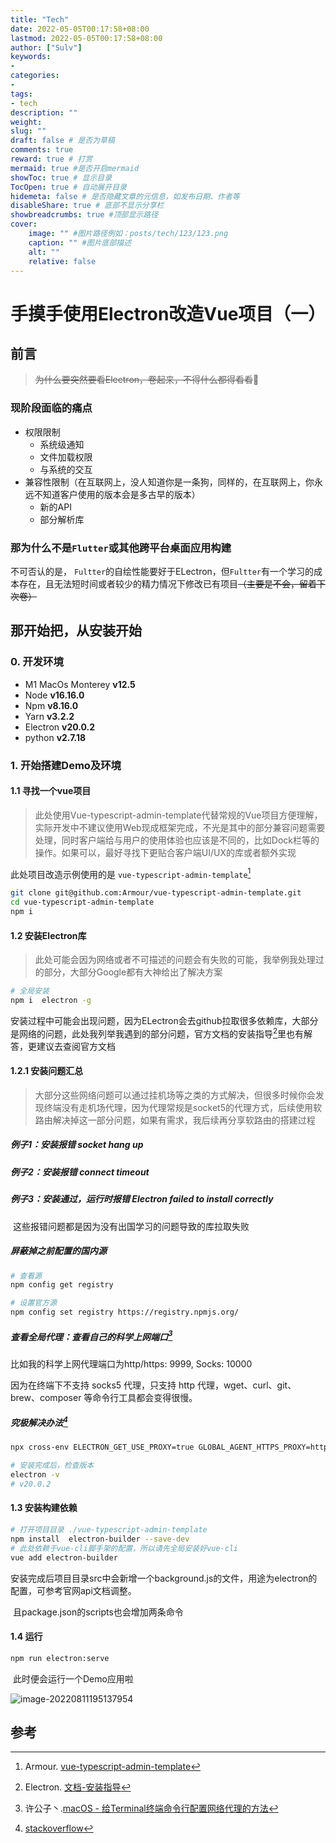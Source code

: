 ```yaml
---
title: "Tech"
date: 2022-05-05T00:17:58+08:00
lastmod: 2022-05-05T00:17:58+08:00
author: ["Sulv"]
keywords: 
- 
categories: 
- 
tags: 
- tech
description: ""
weight:
slug: ""
draft: false # 是否为草稿
comments: true
reward: true # 打赏
mermaid: true #是否开启mermaid
showToc: true # 显示目录
TocOpen: true # 自动展开目录
hidemeta: false # 是否隐藏文章的元信息，如发布日期、作者等
disableShare: true # 底部不显示分享栏
showbreadcrumbs: true #顶部显示路径
cover:
    image: "" #图片路径例如：posts/tech/123/123.png
    caption: "" #图片底部描述
    alt: ""
    relative: false
---
```



# 手摸手使用Electron改造Vue项目（一）

## 前言

> ~~为什么要突然要看Electron，卷起来，不得什么都得看看~~🐴

### 现阶段面临的痛点

- 权限限制
    - 系统级通知
    - 文件加载权限
    - 与系统的交互
- 兼容性限制（在互联网上，没人知道你是一条狗，同样的，在互联网上，你永远不知道客户使用的版本会是多古早的版本）
    - 新的API
    - 部分解析库

### 那为什么不是`Flutter`或其他跨平台桌面应用构建

不可否认的是， `Fultter`的自绘性能要好于ELectron，但`Fultter`有一个学习的成本存在，且无法短时间或者较少的精力情况下修改已有项目~~（主要是不会，留着下次卷）~~



## 那开始把，从安装开始

### 0. 开发环境

- M1 MacOs Monterey **v12.5**
- Node **v16.16.0**
- Npm **v8.16.0**
- Yarn **v3.2.2**
- Electron **v20.0.2**
- python **v2.7.18**

### 1. 开始搭建Demo及环境

#### 1.1 寻找一个vue项目

> 此处使用Vue-typescript-admin-template代替常规的Vue项目方便理解，实际开发中不建议使用Web现成框架完成，不光是其中的部分兼容问题需要处理，同时客户端给与用户的使用体验也应该是不同的，比如Dock栏等的操作。如果可以，最好寻找下更贴合客户端UI/UX的库或者额外实现

此处项目改造示例使用的是 `vue-typescript-admin-template`[^1]

```bash
git clone git@github.com:Armour/vue-typescript-admin-template.git
cd vue-typescript-admin-template
npm i
```

#### 1.2 安装Electron库

> 此处可能会因为网络或者不可描述的问题会有失败的可能，我举例我处理过的部分，大部分Google都有大神给出了解决方案

```bash
# 全局安装
npm i  electron -g
```

安装过程中可能会出现问题，因为ELectron会去github拉取很多依赖库，大部分是网络的问题，此处我列举我遇到的部分问题，官方文档的安装指导[^2]里也有解答，更建议去查阅官方文档

#### 1.2.1 安装问题汇总

> 大部分这些网络问题可以通过挂机场等之类的方式解决，但很多时候你会发现终端没有走机场代理，因为代理常规是socket5的代理方式，后续使用软路由解决掉这一部分问题，如果有需求，我后续再分享软路由的搭建过程

##### 例子1：安装报错  socket hang up

##### 例子2：安装报错 connect timeout

##### 例子3：安装通过，运行时报错 Electron failed to install correctly

​		这些报错问题都是因为没有出国学习的问题导致的库拉取失败



##### 屏蔽掉之前配置的国内源

```bash
# 查看源
npm config get registry

# 设置官方源
npm config set registry https://registry.npmjs.org/
```

##### 查看全局代理：查看自己的科学上网端口[^3]

比如我的科学上网代理端口为http/https: 9999, Socks: 10000

因为在终端下不支持 socks5 代理，只支持 http 代理，wget、curl、git、brew、composer 等命令行工具都会变得很慢。

##### 究极解决办法[^4]

```bash
npx cross-env ELECTRON_GET_USE_PROXY=true GLOBAL_AGENT_HTTPS_PROXY=http://127.0.0.1:9999 npm install -D electron@latest -g 

# 安装完成后，检查版本
electron -v
# v20.0.2
```



#### 1.3 安装构建依赖

```bash
# 打开项目目录 ./vue-typescript-admin-template
npm install  electron-builder --save-dev
# 此处依赖于vue-cli脚手架的配置，所以请先全局安装好vue-cli
vue add electron-builder

```

​	安装完成后项目目录src中会新增一个background.js的文件，用途为electron的配置，可参考官网api文档调整。

​	且package.json的scripts也会增加两条命令

#### 1.4 运行

``` bash
npm run electron:serve
```

​	此时便会运行一个Demo应用啦

![image-20220811195137954](http://img.chenzian.com/uPic/image-20220811195137954_2022_08_11_19_51_38.png)



































































## 参考

[^1]: Armour.  [vue-typescript-admin-template](https://github.com/Armour/vue-typescript-admin-template)
[^2]: Electron. [文档-安装指导](https://www.electronjs.org/zh/docs/latest/tutorial/installation)
[^3]: 许公子丶.[macOS - 给Terminal终端命令行配置网络代理的方法](https://www.jianshu.com/p/0ad19c5e7def)
[^4]: [stackoverflow](https://stackoverflow.com/questions/60054531/how-can-i-solve-the-connection-problem-during-npm-install-behind-a-proxy)
[^5]: 




